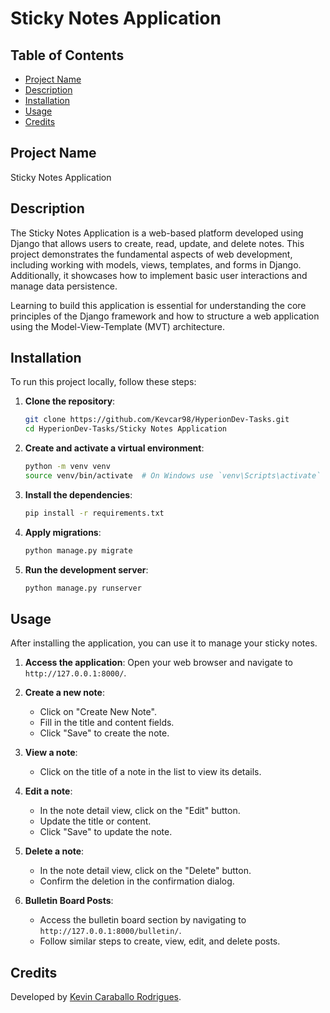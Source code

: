 # Sticky Notes Application

## Table of Contents
- [Project Name](#project-name)
- [Description](#description)
- [Installation](#installation)
- [Usage](#usage)
- [Credits](#credits)

## Project Name

Sticky Notes Application

## Description

The Sticky Notes Application is a web-based platform developed using Django that allows users to create, read, update, and delete notes. This project demonstrates the fundamental aspects of web development, including working with models, views, templates, and forms in Django. Additionally, it showcases how to implement basic user interactions and manage data persistence.

Learning to build this application is essential for understanding the core principles of the Django framework and how to structure a web application using the Model-View-Template (MVT) architecture.

## Installation

To run this project locally, follow these steps:

1. **Clone the repository**:
    ```bash
    git clone https://github.com/Kevcar98/HyperionDev-Tasks.git
    cd HyperionDev-Tasks/Sticky Notes Application
    ```

2. **Create and activate a virtual environment**:
    ```bash
    python -m venv venv
    source venv/bin/activate  # On Windows use `venv\Scripts\activate`
    ```

3. **Install the dependencies**:
    ```bash
    pip install -r requirements.txt
    ```

4. **Apply migrations**:
    ```bash
    python manage.py migrate
    ```

5. **Run the development server**:
    ```bash
    python manage.py runserver
    ```

## Usage

After installing the application, you can use it to manage your sticky notes.

1. **Access the application**:
    Open your web browser and navigate to `http://127.0.0.1:8000/`.

2. **Create a new note**:
    - Click on "Create New Note".
    - Fill in the title and content fields.
    - Click "Save" to create the note.

3. **View a note**:
    - Click on the title of a note in the list to view its details.

4. **Edit a note**:
    - In the note detail view, click on the "Edit" button.
    - Update the title or content.
    - Click "Save" to update the note.

5. **Delete a note**:
    - In the note detail view, click on the "Delete" button.
    - Confirm the deletion in the confirmation dialog.

6. **Bulletin Board Posts**:
    - Access the bulletin board section by navigating to `http://127.0.0.1:8000/bulletin/`.
    - Follow similar steps to create, view, edit, and delete posts.

## Credits

Developed by [Kevin Caraballo Rodrigues](https://github.com/Kevcar98).
